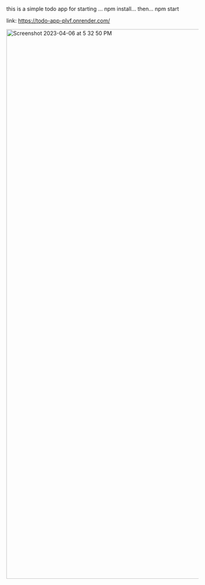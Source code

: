 this is a simple todo app
for starting ...
npm install...
then...
npm start


link: https://todo-app-plvf.onrender.com/


<img width="1440" alt="Screenshot 2023-04-06 at 5 32 50 PM" src="https://user-images.githubusercontent.com/108890773/230374335-d1be801f-b3b4-4834-910c-b3d1fe3c18ba.png">
